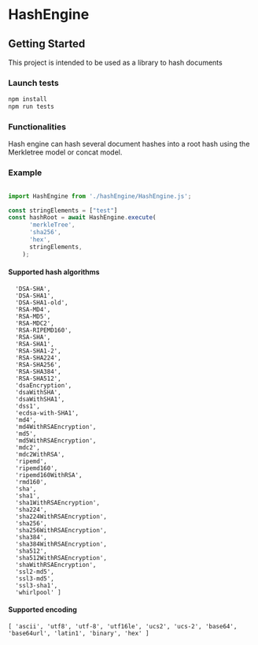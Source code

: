 # HashEngine
## Getting Started

This project is intended to be used as a library to hash documents

### Launch tests

```sh
npm install
npm run tests
```

### Functionalities

Hash engine can hash several document hashes into a root hash using the Merkletree model or concat model.

### Example

```typescript

import HashEngine from './hashEngine/HashEngine.js';

const stringElements = ["test"]
const hashRoot = await HashEngine.execute(
      'merkleTree',
      'sha256',
      'hex',
      stringElements,
    );
```

#### Supported hash algorithms

```[ 'DSA',
  'DSA-SHA',
  'DSA-SHA1',
  'DSA-SHA1-old',
  'RSA-MD4',
  'RSA-MD5',
  'RSA-MDC2',
  'RSA-RIPEMD160',
  'RSA-SHA',
  'RSA-SHA1',
  'RSA-SHA1-2',
  'RSA-SHA224',
  'RSA-SHA256',
  'RSA-SHA384',
  'RSA-SHA512',
  'dsaEncryption',
  'dsaWithSHA',
  'dsaWithSHA1',
  'dss1',
  'ecdsa-with-SHA1',
  'md4',
  'md4WithRSAEncryption',
  'md5',
  'md5WithRSAEncryption',
  'mdc2',
  'mdc2WithRSA',
  'ripemd',
  'ripemd160',
  'ripemd160WithRSA',
  'rmd160',
  'sha',
  'sha1',
  'sha1WithRSAEncryption',
  'sha224',
  'sha224WithRSAEncryption',
  'sha256',
  'sha256WithRSAEncryption',
  'sha384',
  'sha384WithRSAEncryption',
  'sha512',
  'sha512WithRSAEncryption',
  'shaWithRSAEncryption',
  'ssl2-md5',
  'ssl3-md5',
  'ssl3-sha1',
  'whirlpool' ]
```

#### Supported encoding

```[ 'ascii', 'utf8', 'utf-8', 'utf16le', 'ucs2', 'ucs-2', 'base64', 'base64url', 'latin1', 'binary', 'hex' ]```
